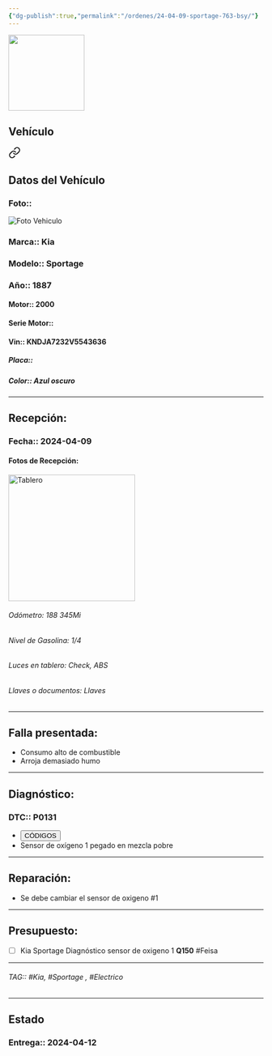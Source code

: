 ```yaml
---
{"dg-publish":true,"permalink":"/ordenes/24-04-09-sportage-763-bsy/"}
---
```


<img src="https://lh3.googleusercontent.com/d/137fl3TIZ0-PU8b-Pt0bsjclwHub_u78G" width="150">

## Vehículo

<div class="transclusion internal-embed is-loaded"><a class="markdown-embed-link" href="/vehiculos/kia/sportage-763-bsy/#datos-del-vehiculo" aria-label="Open link"><svg xmlns="http://www.w3.org/2000/svg" width="24" height="24" viewBox="0 0 24 24" fill="none" stroke="currentColor" stroke-width="2" stroke-linecap="round" stroke-linejoin="round" class="svg-icon lucide-link"><path d="M10 13a5 5 0 0 0 7.54.54l3-3a5 5 0 0 0-7.07-7.07l-1.72 1.71"></path><path d="M14 11a5 5 0 0 0-7.54-.54l-3 3a5 5 0 0 0 7.07 7.07l1.71-1.71"></path></svg></a><div class="markdown-embed">



## Datos del Vehículo 
### Foto:: 
<img src="https://lh3.googleusercontent.com/d/1Pk-BHCKcNKxjZqL4eMMr_ZuEoum4oa66" Alt="Foto Vehiculo">

### Marca:: Kia
### Modelo:: Sportage
### Año:: 1887
#### Motor:: 2000
#### Serie Motor:: 
#### Vin:: KNDJA7232V5543636
##### Placa:: 
##### Color:: Azul oscuro 
---


</div></div>


## Recepción:
### Fecha:: 2024-04-09
#### Fotos de Recepción: 
<img src="https://lh3.googleusercontent.com/d/1PmTfvuwiHr2gWI9kEHNhLunFz485U_Ms" width="250" Alt="Tablero">

###### Odómetro: 188 345Mi
###### Nivel de Gasolina: 1/4
###### Luces en tablero: Check, ABS
###### Llaves o documentos: Llaves

---

## Falla presentada:
- Consumo alto de combustible 
- Arroja demasiado humo 


---

## Diagnóstico:
### DTC:: P0131

- <a href="https://usait.x431.com/Home/Report/reportDetail/diagnose_record_id/ff9e8d44geKwTdAEoG2YDhDhDh/report_type/D/l/es/timezone/-6"><button class="btn success">CÓDIGOS</button></a>
- Sensor de oxígeno 1 pegado en mezcla pobre 

---
## Reparación:
- Se debe cambiar el sensor de oxigeno #1

---

## Presupuesto:

- [ ] Kia Sportage 
	Diagnóstico sensor de oxigeno 1
	**Q150**
	#Feisa 

---

###### TAG:: #Kia, #Sportage , #Electrico 

---

## Estado

### Entrega:: 2024-04-12



